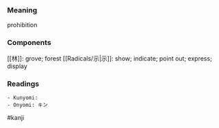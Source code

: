 ### Meaning

prohibition

### Components

[[林]]: grove; forest [[Radicals/示|示]]: show; indicate; point out; express; display

### Readings

```
- Kunyomi: 
- Onyomi: キン
```

#kanji